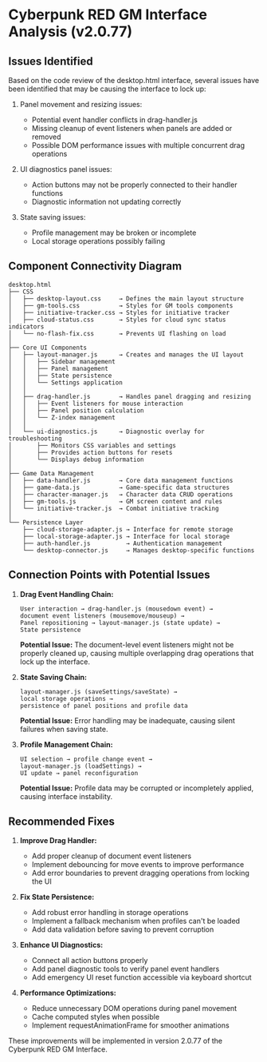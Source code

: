 # Cyberpunk RED GM Interface Analysis (v2.0.77)

## Issues Identified
Based on the code review of the desktop.html interface, several issues have been identified that may be causing the interface to lock up:

1. Panel movement and resizing issues:
   - Potential event handler conflicts in drag-handler.js
   - Missing cleanup of event listeners when panels are added or removed
   - Possible DOM performance issues with multiple concurrent drag operations

2. UI diagnostics panel issues:
   - Action buttons may not be properly connected to their handler functions
   - Diagnostic information not updating correctly

3. State saving issues:
   - Profile management may be broken or incomplete
   - Local storage operations possibly failing

## Component Connectivity Diagram

```
desktop.html
├── CSS
│   ├── desktop-layout.css     → Defines the main layout structure
│   ├── gm-tools.css           → Styles for GM tools components
│   ├── initiative-tracker.css → Styles for initiative tracker
│   ├── cloud-status.css       → Styles for cloud sync status indicators
│   └── no-flash-fix.css       → Prevents UI flashing on load
│
├── Core UI Components
│   ├── layout-manager.js      → Creates and manages the UI layout
│   │   ├── Sidebar management
│   │   ├── Panel management
│   │   ├── State persistence
│   │   └── Settings application
│   │
│   ├── drag-handler.js        → Handles panel dragging and resizing
│   │   ├── Event listeners for mouse interaction
│   │   ├── Panel position calculation
│   │   └── Z-index management
│   │
│   └── ui-diagnostics.js      → Diagnostic overlay for troubleshooting
│       ├── Monitors CSS variables and settings
│       ├── Provides action buttons for resets
│       └── Displays debug information
│
├── Game Data Management
│   ├── data-handler.js        → Core data management functions
│   ├── game-data.js           → Game-specific data structures
│   ├── character-manager.js   → Character data CRUD operations
│   ├── gm-tools.js            → GM screen content and rules
│   └── initiative-tracker.js  → Combat initiative tracking
│
└── Persistence Layer
    ├── cloud-storage-adapter.js → Interface for remote storage
    ├── local-storage-adapter.js → Interface for local storage
    ├── auth-handler.js          → Authentication management
    └── desktop-connector.js     → Manages desktop-specific functions
```

## Connection Points with Potential Issues

1. **Drag Event Handling Chain:**
   ```
   User interaction → drag-handler.js (mousedown event) → 
   document event listeners (mousemove/mouseup) → 
   Panel repositioning → layout-manager.js (state update) →
   State persistence
   ```
   
   **Potential Issue:** The document-level event listeners might not be properly cleaned up, causing multiple overlapping drag operations that lock up the interface.

2. **State Saving Chain:**
   ```
   layout-manager.js (saveSettings/saveState) → 
   local storage operations → 
   persistence of panel positions and profile data
   ```
   
   **Potential Issue:** Error handling may be inadequate, causing silent failures when saving state.

3. **Profile Management Chain:**
   ```
   UI selection → profile change event → 
   layout-manager.js (loadSettings) → 
   UI update → panel reconfiguration
   ```
   
   **Potential Issue:** Profile data may be corrupted or incompletely applied, causing interface instability.

## Recommended Fixes

1. **Improve Drag Handler:**
   - Add proper cleanup of document event listeners
   - Implement debouncing for move events to improve performance
   - Add error boundaries to prevent dragging operations from locking the UI

2. **Fix State Persistence:**
   - Add robust error handling in storage operations
   - Implement a fallback mechanism when profiles can't be loaded
   - Add data validation before saving to prevent corruption

3. **Enhance UI Diagnostics:**
   - Connect all action buttons properly
   - Add panel diagnostic tools to verify panel event handlers
   - Add emergency UI reset function accessible via keyboard shortcut

4. **Performance Optimizations:**
   - Reduce unnecessary DOM operations during panel movement
   - Cache computed styles when possible
   - Implement requestAnimationFrame for smoother animations

These improvements will be implemented in version 2.0.77 of the Cyberpunk RED GM Interface.